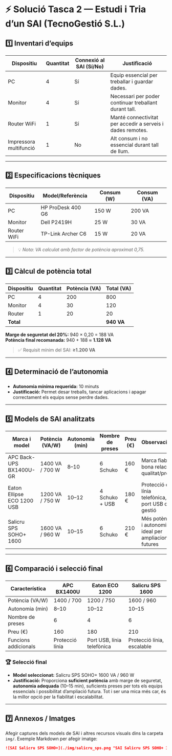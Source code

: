 # ⚡ Solució Tasca 2 — Estudi i Tria d’un SAI (TecnoGestió S.L.)

## 1️⃣ Inventari d’equips

| Dispositiu | Quantitat | Connexió al SAI (Sí/No) | Justificació |
|------------|-----------|-------------------------|-------------|
| PC | 4 | Sí | Equip essencial per treballar i guardar dades. |
| Monitor | 4 | Sí | Necessari per poder continuar treballant durant tall. |
| Router WiFi | 1 | Sí | Manté connectivitat per accedir a serveis i dades remotes. |
| Impressora multifunció | 1 | No | Alt consum i no essencial durant tall de llum. |

---

## 2️⃣ Especificacions tècniques

| Dispositiu | Model/Referència | Consum (W) | Consum (VA) |
|------------|-----------------|------------|--------------|
| PC | HP ProDesk 400 G6 | 150 W | 200 VA |
| Monitor | Dell P2419H | 25 W | 30 VA |
| Router WiFi | TP-Link Archer C6 | 15 W | 20 VA |

> 💡 *Nota: VA calculat amb factor de potència aproximat 0,75.*

---

## 3️⃣ Càlcul de potència total

| Dispositiu | Quantitat | Potència (VA) | Total (VA) |
|------------|-----------|---------------|------------|
| PC | 4 | 200 | 800 |
| Monitor | 4 | 30 | 120 |
| Router | 1 | 20 | 20 |
| **Total** |  |  | **940 VA** |

**Marge de seguretat del 20%:** 940 × 0,20 = 188 VA  
**Potència final recomanada:** 940 + 188 ≈ **1.128 VA**  

> ✅ Requisit mínim del SAI: **≥1.200 VA**

---

## 4️⃣ Determinació de l’autonomia

- **Autonomia mínima requerida:** 10 minuts  
- **Justificació:** Permet desar treballs, tancar aplicacions i apagar correctament els equips sense perdre dades.

---

## 5️⃣ Models de SAI analitzats

| Marca i model | Potència (VA/W) | Autonomia (min) | Nombre de preses | Preu (€) | Observacions |
|---------------|----------------|-----------------|-----------------|-----------|--------------|
| APC Back-UPS BX1400U-GR | 1400 VA / 700 W | 8–10 | 6 Schuko | 160 € | Marca fiable, bona relació qualitat/preu |
| Eaton Ellipse ECO 1200 USB | 1200 VA / 750 W | 10–12 | 4 Schuko + USB | 180 € | Protecció de línia telefònica, port USB de gestió |
| Salicru SPS SOHO+ 1600 | 1600 VA / 960 W | 10–15 | 6 Schuko | 210 € | Més potència i autonomia, ideal per ampliacions futures |

---

## 6️⃣ Comparació i selecció final

| Característica | APC BX1400U | Eaton ECO 1200 | Salicru SPS 1600 |
|----------------|--------------|----------------|-----------------|
| Potència (VA/W) | 1400 / 700 | 1200 / 750 | 1600 / 960 |
| Autonomia (min) | 8–10 | 10–12 | 10–15 |
| Nombre de preses | 6 | 4 | 6 |
| Preu (€) | 160 | 180 | 210 |
| Funcions addicionals | Protecció línia | Port USB, línia telefònica | Protecció línia, escalable |

### 🏆 Selecció final
- **Model seleccionat:** Salicru SPS SOHO+ 1600 VA / 960 W  
- **Justificació:** Proporciona **suficient potència** amb marge de seguretat, **autonomia adequada** (10–15 min), suficients preses per tots els equips essencials i possibilitat d’ampliació futura. Tot i ser una mica més car, és la millor opció per la fiabilitat i escalabilitat.

---

## 7️⃣ Annexos / Imatges

Afegir captures dels models de SAI i altres recursos visuals dins la carpeta `img/`. Exemple Markdown per afegir imatge:

```markdown
![SAI Salicru SPS SOHO+](./img/salicru_sps.png "SAI Salicru SPS SOHO+ 1600 VA")

